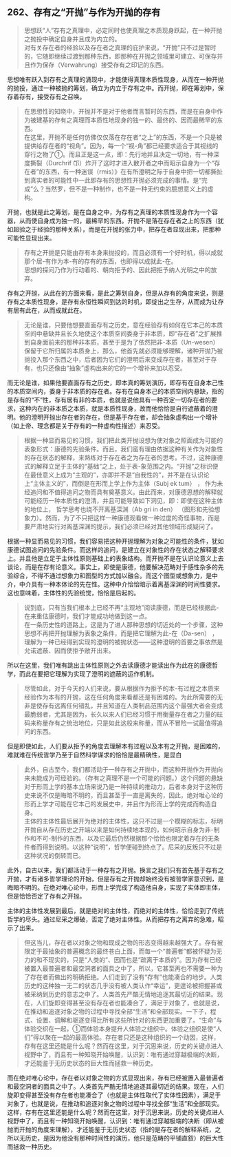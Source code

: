 <h2>262、存有之“开抛”与作为开抛的存有</h2><blockquote data-pid="9QLXVb-0">思想跃“人”存有之真理中，必定同时也使真理之本质现身跃起，在一种开抛之抛投中确定自身并且成为内立的。<br>对有关存在者的经验以及存在者之真理的庇护来说，“开抛”只不过是暂时的，它随即继续过渡到那种东西，即那种在开抛之领域里可建立、可保存并且作为保存（Verwahrung）接受存有之印记的东西。</blockquote><p data-pid="g4CTmuOT">思想唯有跃入到存有之真理的涌现中，才能使得真理本质性现身，从而在一种开抛的抛投，通过一种被抛的筹划，确立为内立于存有之中。而开抛，即在筹划中，保存着存有，接受存有之召唤。</p><blockquote data-pid="z1aYQLHJ">在思想性的知晓中，开抛并不是对于他者而言暂时的东西，而是在自身中作为被建基的存有之真理而本质性地现身的独一的、最终的、因而最稀罕的东西。<br>在这里，开抛不是任何仿佛仅仅落在存在者“之上”的东西，不是一个只是被提供给存在者的“视角”。因为，每一个“视-角”都已经要求适合于其视线的穿行之物了①。而且正是这一点，即：先行地并且决定一切地，有一种深度撕裂（Durchrif 邙）炸开了这时才进入散开者之中而昭示自身为一个“存在者”的东西，有一种迷误（rmis）》在有所澄明之际于自身中把一切都撕扯到真实者的可能性中一此即存有的思想性开抛必须完成的事情。是“完成”么？当然罗，但不是一种制作，也不是一种无约束的臆想意义上的虚构。</blockquote><p data-pid="8o29f_5o">开抛，也就是此之筹划，是在自身之中，为存有之真理的本质性现身作为一个容器，从而使自身成为独一的，最稀罕的东西。开抛不是落在存在者之上的东西（犹如超验之于经验的那种关系），而是在开抛的张力中，把存在者显现出来，把那种可能性显现出来。</p><blockquote data-pid="Yy7Xo9kZ">存有之开抛是只能由存有本身来抛投的，而且必须有一个好时机，得以成就那个居-有作为本-有的存有的东西，也即得以成就此-在。<br>思想的探问乃作为行动着的、朝向拒予的、因此把拒予纳人光明之中的放弃。</blockquote><p data-pid="sRyO3h8a">存有之开抛，从此在的方面来看，是此之筹划自身，但是从存有的角度来说，则是存有之本质性现身，是存有永恒性瞬间到达的时机，即绽出之生存，从而成为让存有居有此在，从而成就此在。</p><blockquote data-pid="3cs1VhXp">无论是谁，只要他想要直面存有之历史，意在经验存有如何在它本己的本质空间中悬缺并且长久地使这个本质空间委身于非本质，即“存在者”之扩展推到自身面前来的那种非本质，甚至于是为了依然把非-本质（Un-wesen）保留于它所归属的本质身上，那么，他首先就必须能够理解，诸种开抛乃被抛投入那个东西之中，后者因为它们的澄明后来变成存在者，甚至对于存有，也只还像由“抽象”虚构出来的它的一个增补来加以忍受。</blockquote><p data-pid="fSygqz1I">而无论是谁，如果他要直面存有之历史，即本真的筹划演历，即存有在自身本己性的本质空间内，委身于非本质的存在者。存有在自身本己的本质空间内悬缺，指的是存有的“不”性，存有居有非的本质，也就是说他具有一种否定一切存在者的要求，这种内在的非本质之本质，就是本质性现身，故而他恰恰是自行遮蔽着的澄明。他的澄明开抛出存在者的存在，但是基于存在者，却会抽象虚构出一个增补（如上帝、理念都是关于存有的一种虚构性描述）来忍受。</p><blockquote data-pid="5K-_v32F">根据一种显而易见的习惯，我们把此类开抛设想为使对象之照面成为可能的表象形式：康德的先验条件。而且，我们蛮有理由依据这种有关作为对象性的存在状态的解释，来熟练对于存在者之为存在者的思考。不过，这种康德式的解释立足于主体的“基础”之上，处于表-象范围之内。“开抛”之标识便在最佳意义上成为“主观的”，亦即并不是“自我性的”，并不是在认识论上“主体主义的”，而倒是在形而上学上作为主体（Subj ek tum） ， 作为未经追问和不值得追问之物而具有奠基意义。由此而来，对康德思想的解释就可能经历一种本质性的澄清，并且可能导致如下洞见，即：即使在这种主体的地位上， 哲学思考也绕不开离基深渊（Ab gri in den） （图形和先验想象力）。然而，为了不只把这样一种康德观看做一种过度的奇怪事物，而是要严肃地实行对离基深渊的提示，我们必须已经对其他领域形成疑问了。</blockquote><p data-pid="TMmFBTiU">根据一种显而易见的习惯，我们容易把这种开抛理解为对象之可能性的条件，犹如康德试图追问的先验条件。而这样的追问，是建立在对象性的存在状态之解释要求上。并且他是立足于主体性原则基础上的表象结构。而开抛不是在认识论意义上去谈论，而是在存有论意义。事实上，即使是康德，他要解决范畴对于感性杂多的先验综合，不得不通过想象力和图型的方式加以融合。而这个图型或想象力，是中介，中介具有一种本体论的先在性。这种中介恰恰暗示着离基深渊的时间性要求。这也意味着，主体性的先验统觉，恰恰是后起的。</p><blockquote data-pid="w_E3qhfQ">说到底，只有当我们根本上已经不再“主观地”阅读康德，而是已经根据此-在来重估康德时，我们才能成功地做到这一点。<br>在一条历史性的道路上，这是为了进人那种思想的切近处的一个步骤，这种思想不再把开抛理解为表象之条件，而是把它理解为此-在（Da-sen） ， 理解为一种已经得到实现的澄明的被抛状态——这种澄明的首要之事依然是允诺遮蔽、因而使拒予敞开出来。</blockquote><p data-pid="JYYQhRkr">所以在这里，我们唯有跳出主体性原则之外去读康德才能读出作为此在的康德哲学，而此在要把它理解为实现了澄明的遮蔽的运作机制。</p><blockquote data-pid="whxHkUm_">尽管如此，对于今天的人们来说，要从根据作为拒予的本-有过程之本质来经验作为本有的开抛，这在任何角度来看都还是有困难的。为此所需要的无非是使存有远离任何错乱，并且知道在人类制品范围内这个最强大者会变成最脆弱者，尤其是因为，长久以来人们已经习惯于用衡量存在者之力量的砝码来称量存有之统治地位，只是如此这般来称量，而从不冒险一试最值得追问的东西。</blockquote><p data-pid="XP6ZlAxM">但是即使如此，人们要从拒予的角度去理解本有过程以及本有之开抛，是困难的，难就难在传统哲学乃至于自然科学谋求的恰恰是最精确性，是显白</p><blockquote data-pid="MWknZL48">此外，自古至今，我们都活动于一种存有之开抛中，而这种开抛作为开抛向来未能成为可经验的。（存有之真理不是一个可能的问题。）这个问题的悬缺对于形而上学的基本立场来说乃是一种持续的推动力，后者本身对于这种历史来说不仅是晦暗不明的，而且甚至于一直是离失的，因此，绝对唯心论的形而上学才可能在它本己的发展史中，并且作为形而上学的完成而构造自身。<br>主体的主体性最后展开为绝对的主体性，这只不过是一个模糊的标志，标明开抛自从存在历史之开端以来是如何持续地本现的，如何昭示自身为非-制作和不可-制作的东西，以及它最后仍然根据那个恰恰也限定着存在的无条件者而得到说明。以这种“说明”，哲学便碰到终点了。尼采的反叛只不过是这种状况的倒转而已。</blockquote><p data-pid="gnXUErDO">此外，自古以来，我们都活动于一种存有之开抛。换言之我们只有首先基于存有之开抛，才有诸多哲学理论的开始，但是存有之开抛却始终没有被哲学家意识到，是晦暗不明的。在绝对唯心论中，形而上学完成了构造他自身，实现了实体即主体，但是恰恰否定了存有之开抛。</p><p data-pid="d2rvpTTP">主体的主体性发展到最后，就是绝对的主体性，而绝对的主体性，恰恰走到了传统哲学的尽头。通过尼采之爆破，否定了绝对主体性。从而把存有之离弃的急难，昭示了出来。</p><blockquote data-pid="dEM37KZD">但这当儿，存在者以对象之物和现成之物的形态变得越来越强大了。存有被限定于最抽象的普遍概念的最终苍白上面，而每一个“普遍者”都被怀疑为无力的和不现实的，只是“人类的”、因而也是“疏离于本质的”。因为存有已经被置入最普遍者和最空洞者的面具之中了，所以，它甚至再也不需要一种为了存在者而做出的明确拒绝。人们走到了没有“存有”也能凑合的地步。人类历史的这种独一无二的状态几乎没有被人类认作“幸运”，更遑论被把握甚或被采纳到历史的意志之中了。人类首先严酷无情地追逐其最切近的结果。现在，人们旋即变得甚至没有存在者也能凑合了，满足于对象了，也就是说，在推动和追逐对象之物的过程中寻找全部“生活”和全部现实。一下子，程式、设置、调解和驱逐变得比所有这些所针对的东西更加重要了。“生命”与体验交织在一起，①而体验本身提升人体验之组织中。体验之组织是使“人们”得以聚在一起的最高体验。存在者只还是这种组织的一个动因，这样，存有在这里还能是什么呢？然而在这里，对于沉思来说，历史的关键点进人视野中了，而且有一种知晓开始唤醒，认识到：唯有通过穿越极端的决断，才还能鉴于无历史状态的巨大性而拯救一种历史。</blockquote><p data-pid="1w9U2-Ri">而在绝对唯心论中，存在者以对象之物的方式显现出来，存有已经被置入最普遍者和最空洞者的面具之中了。人类首先严酷无情地追逐其最切近的结果。现在，人们旋即变得甚至没有存在者也能凑合了（也就是主体性取代了实体性因素），满足于对象了，也就是说，在推动和追逐对象之物的过程中寻找全部“生活”和全部现实。这样，存有在这里还能是什么呢？然而在这里，对于沉思来说，历史的关键点进人视野中了，而且有一种知晓开始唤醒，认识到：唯有通过穿越极端的决断（即从被抛而开抛的角度来理解），才还能鉴于无历史状态（指的是存在者的解释系统，之所以无历史，是因为他没有那种时间性的演历，他只是范畴的平铺直叙）的巨大性而拯救一种历史。</p><p></p>